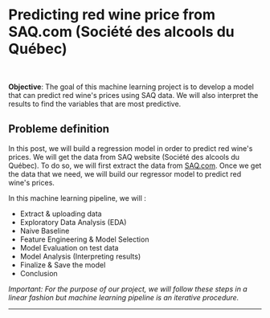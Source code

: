 ﻿# Predicting red wine price from SAQ.com (Société des alcools du Québec)

<br>

**Objective**: The goal of this machine learning project is to develop a model that can predict red wine's prices using SAQ data. We will also interpret the results to find the variables that are most predictive.

## Probleme definition

In this post, we will build a regression model in order to predict red wine's prices. We will get the data from SAQ website (Société des alcools du Québec). To do so, we will first extract the data from <a href="https://www.saq.com/content/SAQ/fr.html"> SAQ.com</a>. Once we get the data that we need, we will build our regressor model to predict red wine's prices.

In this machine learning pipeline, we will :
- Extract & uploading data
- Exploratory Data Analysis (EDA)
- Naive Baseline
- Feature Engineering & Model Selection
- Model Evaluation on test data
- Model Analysis (Interpreting results)
- Finalize & Save the model
- Conclusion

*Important: For the purpose of our project, we will follow these steps in a linear fashion but machine learning pipeline is an iterative procedure.*

--------
